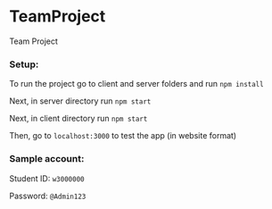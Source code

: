 # TeamProject
Team Project
### Setup:
To run the project go to client and server folders and run ```npm install```

Next, in server directory run ```npm start```

Next, in client directory run ```npm start```

Then, go to ```localhost:3000``` to test the app (in website format)

### Sample account: 

Student ID: ```w3000000```

Password: ```@Admin123```

